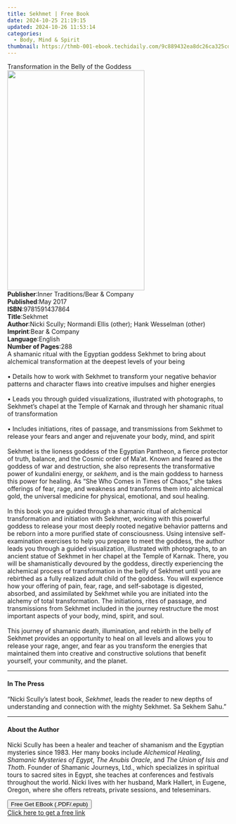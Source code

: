 ```yaml
---
title: Sekhmet | Free Book
date: 2024-10-25 21:19:15
updated: 2024-10-26 11:53:14
categories:
  - Body, Mind & Spirit
thumbnail: https://thmb-001-ebook.techidaily.com/9c889432ea8dc26ca325cda61bb84f8f01e333c9c87a4a34440b444ccf7a864d.jpg
---
```

<main id="book-container">
  <div class="flex flex-col">
    <div class="book-brief flex-1 py-6 px-4 sm:p-6 md:py-10 md:px-8">
      <!-- brief-->
      <div class="book-brief-main">
        Transformation in the Belly of the Goddess
      </div>
    </div>
    <div
      class="book-meta-info flex-1 grid gap-4 col-start-1 col-end-3 row-start-1 sm:mb-6 sm:grid-cols-4 lg:gap-6 lg:col-start-2 lg:row-end-6 lg:row-span-6 lg:mb-0"
    >
      <div
        class="book-meta-info-left place-content-center mt-4 p-4 text-sm leading-6 col-start-2 col-span-2 dark:text-slate-400"
      >
        <img
          class="w-full h-500 object-cover rounded-lg sm:h-255 sm:col-span-2 lg:col-span-full"
          src="https://img-001-ebook.techidaily.com/bb4e4b743b6a35692beb76c97c123db3af706fe6d98bb5c5f23258c19ab00614.jpg"
          alt=""
          width="312"
          height="500"
        />
      </div>
      <div
        class="book-meta-info-right mt-2 col-start-1 row-start-2 col-span-3 self-center"
      >
        <!-- meta data  -->
        <div class="flex flex-col px-4 md:px-8">
          <div class="flex-1">
            <strong>Publisher</strong>:<span class="px-2"
              >Inner Traditions/Bear &amp; Company</span
            >
          </div>
          <div class="flex-1">
            <strong>Published</strong>:<span class="px-2">May 2017</span>
          </div>
          <div class="flex-1">
            <strong>ISBN</strong>:<span class="px-2">9781591437864</span>
          </div>
          <div class="flex-1">
            <strong>Title</strong>:<span class="px-2">Sekhmet</span>
          </div>
          <div class="flex-1">
            <strong>Author</strong>:<span class="px-2"
              >Nicki Scully; Normandi Ellis (other); Hank Wesselman
              (other)</span
            >
          </div>
          <div class="flex-1">
            <strong>Imprint</strong>:<span class="px-2"
              >Bear &amp; Company</span
            >
          </div>
          <div class="flex-1">
            <strong>Language</strong>:<span class="px-2">English</span>
          </div>
          <div class="flex-1">
            <strong>Number of Pages</strong>:<span class="px-2">288</span>
          </div>
        </div>
      </div>
    </div>
    <div class="book-description flex-1 py-6 px-4 sm:p-6 md:py-10 md:px-8">
      <div class="book-description-main">
        <div accordion-content="" id="description">
          A shamanic ritual with the Egyptian goddess Sekhmet to bring about
          alchemical transformation at the deepest levels of your being<br /><br />•
          Details how to work with Sekhmet to transform your negative behavior
          patterns and character flaws into creative impulses and higher
          energies<br /><br />• Leads you through guided visualizations,
          illustrated with photographs, to Sekhmet’s chapel at the Temple of
          Karnak and through her shamanic ritual of transformation<br /><br />•
          Includes initiations, rites of passage, and transmissions from Sekhmet
          to release your fears and anger and rejuvenate your body, mind, and
          spirit<br /><br />Sekhmet is the lioness goddess of the Egyptian
          Pantheon, a fierce protector of truth, balance, and the Cosmic order
          of Ma’at. Known and feared as the goddess of war and destruction, she
          also represents the transformative power of kundalini energy, or
          <i>sekhem</i>, and is the main goddess to harness this power for
          healing. As “She Who Comes in Times of Chaos,” she takes offerings of
          fear, rage, and weakness and transforms them into alchemical gold, the
          universal medicine for physical, emotional, and soul healing.<br /><br />In
          this book you are guided through a shamanic ritual of alchemical
          transformation and initiation with Sekhmet, working with this powerful
          goddess to release your most deeply rooted negative behavior patterns
          and be reborn into a more purified state of consciousness. Using
          intensive self-examination exercises to help you prepare to meet the
          goddess, the author leads you through a guided visualization,
          illustrated with photographs, to an ancient statue of Sekhmet in her
          chapel at the Temple of Karnak. There, you will be shamanistically
          devoured by the goddess, directly experiencing the alchemical process
          of transformation in the belly of Sekhmet until you are rebirthed as a
          fully realized adult child of the goddess. You will experience how
          your offering of pain, fear, rage, and self-sabotage is digested,
          absorbed, and assimilated by Sekhmet while you are initiated into the
          alchemy of total transformation. The initiations, rites of passage,
          and transmissions from Sekhmet included in the journey restructure the
          most important aspects of your body, mind, spirit, and soul.<br /><br />This
          journey of shamanic death, illumination, and rebirth in the belly of
          Sekhmet provides an opportunity to heal on all levels and allows you
          to release your rage, anger, and fear as you transform the energies
          that maintained them into creative and constructive solutions that
          benefit yourself, your community, and the planet.
        </div>
        <div class="accordion-fader"></div>
      </div>
    </div>
    <div class="book-excerpts flex-1 py-6 px-4 sm:p-6 md:py-10 md:px-8">
      <!-- excerpts-->
      <div class="book-excerpts-main">
        <hr />
        <h4 class="placeholder placeholder-heading">
          <span>In The Press</span>
        </h4>
        <p>
          “Nicki Scully’s latest book, <i>Sekhmet</i>, leads the reader to new
          depths of understanding and connection with the mighty Sekhmet. Sa
          Sekhem Sahu.”
        </p>
      </div>
    </div>
    <div class="book-about-author flex-1 py-6 px-4 sm:p-6 md:py-10 md:px-8">
      <!-- about author-->
      <div class="book-main-author-main">
        <hr />
        <h4 class="placeholder placeholder-heading">
          <span>About the Author</span>
        </h4>
        <p>
          Nicki Scully has been a healer and teacher of shamanism and the
          Egyptian mysteries since 1983. Her many books include
          <i>Alchemical Healing</i>, <i>Shamanic Mysteries of Egypt</i>,
          <i>The Anubis Oracle</i>, and <i>The Union of Isis and Thoth</i>.
          Founder of Shamanic Journeys, Ltd., which specializes in spiritual
          tours to sacred sites in Egypt, she teaches at conferences and
          festivals throughout the world. Nicki lives with her husband, Mark
          Hallert, in Eugene, Oregon, where she offers retreats, private
          sessions, and teleseminars.
        </p>
      </div>
    </div>
    <div class="book-free-get flex-1 py-6 px-4 sm:p-6 md:py-10 md:px-8">
      <button
        id="btn-free-get"
        class="bg-blue-500 hover:bg-blue-700 text-white font-bold py-2 px-4 rounded"
      >
        Free Get EBook (.PDF/.epub)
      </button>
      <div id="countdown-display" class="px-2 text-lg mt-2"></div>
      <a
        id="free-link"
        class="hidden bg-blue-500 hover:bg-blue-700 text-white font-bold py-2 px-4 rounded"
        href="https://www.ebooks.com/en-us/book/95782357/sekhmet/nicki-scully/"
        target="_blank"
        >Click here to get a free link</a
      >
    </div>
    <script>
      let countdownTime = 0;
      let countdownInterval = null;
      document
        .getElementById('btn-free-get')
        .addEventListener('click', startCountdown);
      function startCountdown() {
        countdownTime = new Date().getTime() + 60000 * 3;
        countdownInterval = setInterval(updateCountdown, 1000);
        document.getElementById('btn-free-get').disabled = true;
        document
          .getElementById('btn-free-get')
          .classList.add('bg-gray-500', 'cursor-not-allowed');
      }
      function updateCountdown() {
        let currentTime = new Date().getTime();
        let timeLeft = countdownTime - currentTime;
        let secondsLeft = Math.floor(timeLeft / 1000);
        document.getElementById('countdown-display').innerHTML =
          `Remaining time: ${secondsLeft} seconds.`;
        if (secondsLeft <= 0) {
          clearInterval(countdownInterval);
          document.getElementById('btn-free-get').classList.add('hidden');
          document.getElementById('free-link').classList.remove('hidden');
          document.getElementById('countdown-display').innerHTML = '';
        }
      }
    </script>
  </div>
</main>
